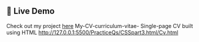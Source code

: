 ## 🔗 Live Demo  
Check out my project [here](http://127.0.0.1:5500/PracticeQs/CSSpart3.html/Cv.html)
My-CV-curriculum-vitae-
Single-page CV built using HTML
http://127.0.0.1:5500/PracticeQs/CSSpart3.html/Cv.html
